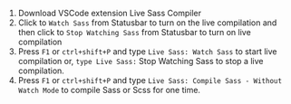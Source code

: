 1. Download VSCode extension Live Sass Compiler
2. Click to `Watch Sass` from Statusbar to turn 
  on the live compilation and then click to `Stop Watching Sass` from Statusbar to turn on live compilation
3. Press `F1` or `ctrl+shift+P` and type `Live Sass: Watch Sass` to start live compilation or, `type Live Sass:` Stop Watching Sass to stop a live compilation.
4. Press `F1` or `ctrl+shift+P` and type `Live Sass: Compile Sass - Without Watch Mode` to compile Sass or Scss for one time.
